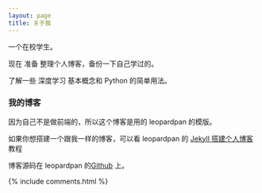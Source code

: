 ```yaml
---
layout: page
title: 关于我 
---
```


一个在校学生。
<p>
现在 准备 整理个人博客，备份一下自己学过的。
<p>
了解一些 深度学习 基本概念和 Python 的简单用法。

<p>

<h3> 我的博客 </h3>  

<p>

因为自己不是做前端的，所以这个博客是用的 leopardpan 的模版。

<p>

如果你想搭建一个跟我一样的博客，可以看 leopardpan 的 
<a href="https://github.com/leopardpan/leopardpan.github.io/2016/10/jekyll_tutorials1/"> Jekyll 搭建个人博客 </a>
教程

<p> 

博客源码在 leopardpan 的<a target="_blank" href='https://github.com/leopardpan/leopardpan.github.io/'>Github</a> 上。

<p> 

<p> 

<p> 


{% include comments.html %}

